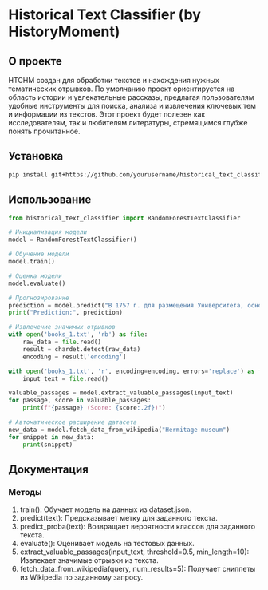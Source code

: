 # Historical Text Classifier (by HistoryMoment)

## О проекте
HTCHM создан для обработки текстов и нахождения нужных тематических отрывков. По умолчанию проект ориентируется на область истории и увлекательные рассказы, предлагая пользователям удобные инструменты для поиска, анализа и извлечения ключевых тем и информации из текстов. Этот проект будет полезен как исследователям, так и любителям литературы, стремящимся глубже понять прочитанное.

## Установка

```bash
pip install git+https://github.com/yourusername/historical_text_classifier.git
```
## Использование

```python
from historical_text_classifier import RandomForestTextClassifier

# Инициализация модели
model = RandomForestTextClassifier()

# Обучение модели
model.train()

# Оценка модели
model.evaluate()

# Прогнозирование
prediction = model.predict("В 1757 г. для размещения Университета, основанного М.В. Ломоносовым в 1755 г., была приобретена усадьба князя Репнина на Моховой.")
print("Prediction:", prediction)

# Извлечение значимых отрывков
with open('books_1.txt', 'rb') as file:
    raw_data = file.read()
    result = chardet.detect(raw_data)
    encoding = result['encoding']

with open('books_1.txt', 'r', encoding=encoding, errors='replace') as file:
    input_text = file.read()

valuable_passages = model.extract_valuable_passages(input_text)
for passage, score in valuable_passages:
    print(f"{passage} (Score: {score:.2f})")

# Автоматическое расширение датасета
new_data = model.fetch_data_from_wikipedia("Hermitage museum")
for snippet in new_data:
    print(snippet)
```

## Документация
### Методы
1. train(): Обучает модель на данных из dataset.json.
2. predict(text): Предсказывает метку для заданного текста.
3. predict_proba(text): Возвращает вероятности классов для заданного текста.
4. evaluate(): Оценивает модель на тестовых данных.
5. extract_valuable_passages(input_text, threshold=0.5, min_length=10): Извлекает значимые отрывки из текста.
6. fetch_data_from_wikipedia(query, num_results=5): Получает сниппеты из Wikipedia по заданному запросу.
